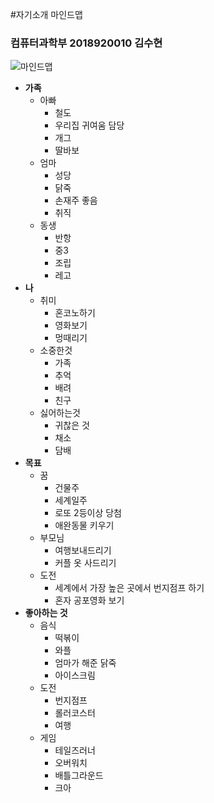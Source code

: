 #자기소개 마인드맵
### 컴퓨터과학부 2018920010 김수현

![마인드맵](./KakaoTalk_20181005_171412785.jpg)

* **가족**
  * 아빠
    * 철도
    * 우리집 귀여움 담당
    * 개그
    * 딸바보
  * 엄마
    * 성당
    * 닭죽
    * 손재주 좋음
    * 취직
  * 동생
    * 반항
    * 중3
    * 조립
    * 레고
* **나**
  * 취미
     * 혼코노하기
     * 영화보기
     * 멍때리기
  * 소중한것
     * 가족
     * 추억
     * 배려
     * 친구
  * 싫어하는것
     * 귀찮은 것
     * 채소
     * 담배
* **목표**
  * 꿈
    * 건물주
    * 세계일주
    * 로또 2등이상 당첨
    * 애완동물 키우기
  * 부모님
    * 여행보내드리기
    * 커플 옷 사드리기
  * 도전
    * 세계에서 가장 높은 곳에서 번지점프 하기
    * 혼자 공포영화 보기
* **좋아하는 것**
  * 음식
    * 떡볶이
    * 와플
    * 엄마가 해준 닭죽
    * 아이스크림
  * 도전
    * 번지점프
    * 롤러코스터
    * 여행
  * 게임
    * 테일즈러너
    * 오버워치
    * 배틀그라운드
    * 크아
